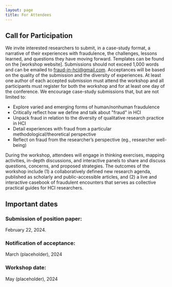 ```yaml
---
layout: page
title: For Attendees
---
```

## Call for Participation
We invite interested researchers to submit, in a case-study format, a narrative of their experiences with fraudulence, the challenges, lessons learned, and questions they have moving forward. Templates can be found on the [workshop website]. Submissions should not exceed 1,000 words and can be emailed to fraud-in-hci@gmail.com. 
Acceptances will be based on the quality of the submission and the diversity of experiences. 
At least one author of each accepted submission must attend the workshop and all participants must register for both the workshop and for at least one day of the conference. We encourage case-study submissions that, but are not limited to: 
- Explore varied and emerging forms of human/nonhuman fraudulence 
- Critically reflect how we define and talk about "fraud" in HCI 
- Unpack fraud in relation to the diversity of qualitative research practice in HCI 
- Detail experiences with fraud from a particular methodological/theoretical perspective
- Reflect on fraud from the researcher’s perspective (eg., researcher well-being)

During the workshop, attendees will engage in thinking exercises, mapping activities, in-depth discussions, and interactive panels to share and discuss questions, concerns, and proposed strategies. The outcomes of the workshop include (1) a collaboratively defined new research agenda, published as scholarly and public-accessible articles, and (2) a live and interactive casebook of fraudulent encounters that serves as collective practical guides for HCI researchers.


## Important dates
### Submission of position paper: 
February 22, 2024. 
### Notification of acceptance: 
March (placeholder), 2024
### Workshop date: 
May (placeholder), 2024
